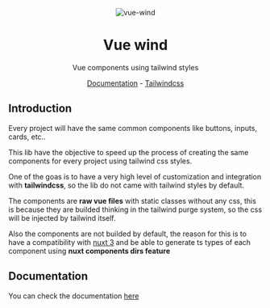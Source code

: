 <div align="center">

![vue-wind](/app/docs/public/logo-full.svg)

# Vue wind

Vue components using tailwind styles

[Documentation](https://vue-wind.sidekick-coder.com) - [Tailwindcss](https://tailwindcss.com/)

</div>


## Introduction


Every project will have the same common components like buttons, inputs, cards, etc..

This lib have the objective to speed up the process of creating the same components for every project using tailwind css styles.

One of the goas is to have a very high level of customization and integration with **tailwindcss**, so the lib do not came with tailwind styles by default.

The components are **raw vue files** with static classes without any css, this is because they are builded thinking in the tailwind purge system, so the css will be injected by tailwind itself.

Also the components are not builded by default, the reason for this is to have a compatibility with [nuxt 3](https://v3.nuxtjs.org) and be able to generate ts types of each component using **nuxt components dirs feature**


## Documentation

You can check the documentation [here](https://vue-wind.sidekick-coder.com)




